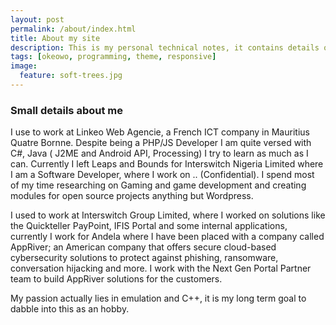 ```yaml
---
layout: post
permalink: /about/index.html
title: About my site
description: This is my personal technical notes, it contains details of findings, and also notes surrounding topics of interest and just a general note about programming. You will find mostly researches around topic I deem worthy and interesting. 
tags: [okeowo, programming, theme, responsive]
image:
  feature: soft-trees.jpg
---
```



### Small details about me
I use to work at Linkeo Web Agencie, a French ICT company in Mauritius Quatre Bornne. Despite being a PHP/JS Developer I am quite versed with C#, Java ( J2ME and Android API, Processing) I try to learn as much as I can. Currently I left Leaps and Bounds for Interswitch Nigeria Limited where I am a Software Developer, where I work on .. (Confidential). I spend most of my time researching on Gaming and game development and creating modules for open source projects anything but Wordpress.

I used to work at Interswitch Group Limited, where I worked on solutions like the Quickteller PayPoint, IFIS Portal and some internal applications, currently I work for Andela where I have been placed with a company called AppRiver; an American company that offers secure cloud-based cybersecurity solutions to protect against phishing, ransomware, conversation hijacking and more. I work with the Next Gen Portal Partner team to build AppRiver solutions for the customers.

My passion actually lies in emulation and C++, it is my long term goal to dabble into this as an hobby. 

